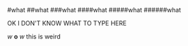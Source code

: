 #what
##what
###what
####what
#####what
######what

OK
I DON'T KNOW WHAT TO TYPE HERE

_w_ **o** _w_ this is weird
